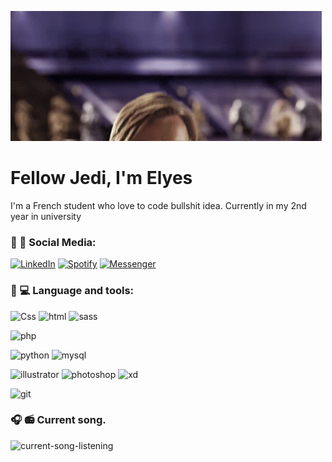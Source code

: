 ![hello-there](img/hello-there-general-kenobi.gif)
# Fellow Jedi, I'm Elyes
I'm a French student who love to code bullshit idea. Currently in my 2nd year in university

### 📱 📧 Social Media:

[![LinkedIn](https://img.shields.io/badge/linkedin-elyesv-blue?style=for-the-badge&logo=linkedin)](https://www.linkedin.com/in/elyesvoisin/)
[![Spotify](https://img.shields.io/badge/Spotify-Ely-succes?style=for-the-badge&logo=spotify)](https://open.spotify.com/user/3kah0ygyv8o5ymada8abnyvv0?si=f3dc3e388a9a4261)
[![Messenger](https://img.shields.io/badge/Messenger-Elyes-purple?style=for-the-badge&logo=Messenger)](https://m.me/elyes.voisin.7)


### 🚀 💻 Language and tools:
![Css](https://img.shields.io/badge/CSS-blue?style=for-the-badge&logo=CSS3)
![html](https://img.shields.io/badge/HTML-blue?style=for-the-badge&logo=HTML5)
![sass](https://img.shields.io/badge/SASS-blue?style=for-the-badge&logo=SASS)

![php](https://img.shields.io/badge/PHP-black?style=for-the-badge&logo=PHP)

![python](https://img.shields.io/badge/Python-lightblue?style=for-the-badge&logo=Python)
![mysql](https://img.shields.io/badge/MySQL-lightblue?style=for-the-badge&logo=mysql)

![illustrator](https://img.shields.io/badge/Illustrator-blueviolet?style=for-the-badge&logo=Adobe-Illustrator)
![photoshop](https://img.shields.io/badge/Photoshop-blueviolet?style=for-the-badge&logo=Adobe-Photoshop)
![xd](https://img.shields.io/badge/Xd-blueviolet?style=for-the-badge&logo=Adobe-XD)

![git](https://img.shields.io/badge/Git-succes?style=for-the-badge&logo=git)

### 🎧 📻 Current song.


![current-song-listening](https://spotify-github-profile.vercel.app/api/view?uid=3kah0ygyv8o5ymada8abnyvv0&cover_image=true&theme=default)
